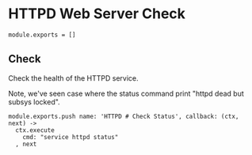 
# HTTPD Web Server Check

    module.exports = []

## Check

Check the health of the HTTPD service.

Note, we've seen case where the status command print "httpd dead but subsys
locked".

    module.exports.push name: 'HTTPD # Check Status', callback: (ctx, next) ->
      ctx.execute
        cmd: "service httpd status"
      , next